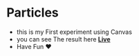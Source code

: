 # Particles

- this is my First experiment using Canvas
- you can see The result here **[Live](https://firstparticle.surge.sh/)**
- Have Fun ❤️